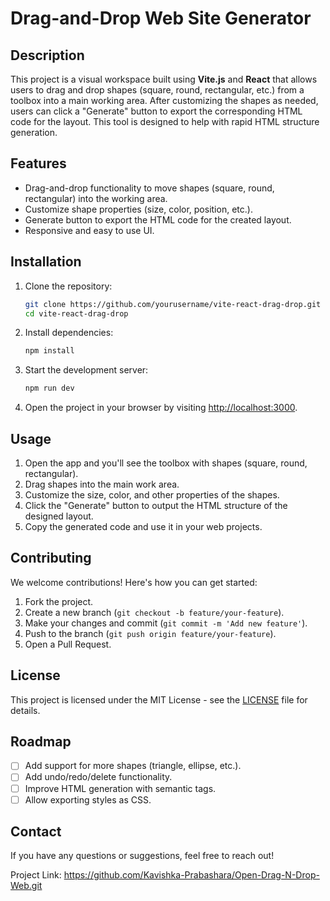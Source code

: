 # Drag-and-Drop Web Site Generator

## Description
This project is a visual workspace built using **Vite.js** and **React** that allows users to drag and drop shapes (square, round, rectangular, etc.) from a toolbox into a main working area. After customizing the shapes as needed, users can click a "Generate" button to export the corresponding HTML code for the layout. This tool is designed to help with rapid HTML structure generation.

## Features
- Drag-and-drop functionality to move shapes (square, round, rectangular) into the working area.
- Customize shape properties (size, color, position, etc.).
- Generate button to export the HTML code for the created layout.
- Responsive and easy to use UI.

## Installation

1. Clone the repository:
    ```bash
    git clone https://github.com/yourusername/vite-react-drag-drop.git
    cd vite-react-drag-drop
    ```

2. Install dependencies:
    ```bash
    npm install
    ```

3. Start the development server:
    ```bash
    npm run dev
    ```

4. Open the project in your browser by visiting [http://localhost:3000](http://localhost:3000).

## Usage
1. Open the app and you'll see the toolbox with shapes (square, round, rectangular).
2. Drag shapes into the main work area.
3. Customize the size, color, and other properties of the shapes.
4. Click the "Generate" button to output the HTML structure of the designed layout.
5. Copy the generated code and use it in your web projects.

## Contributing

We welcome contributions! Here's how you can get started:

1. Fork the project.
2. Create a new branch (`git checkout -b feature/your-feature`).
3. Make your changes and commit (`git commit -m 'Add new feature'`).
4. Push to the branch (`git push origin feature/your-feature`).
5. Open a Pull Request.

## License
This project is licensed under the MIT License - see the [LICENSE](./LICENSE) file for details.

## Roadmap
- [ ] Add support for more shapes (triangle, ellipse, etc.).
- [ ] Add undo/redo/delete functionality.
- [ ] Improve HTML generation with semantic tags.
- [ ] Allow exporting styles as CSS.

## Contact
If you have any questions or suggestions, feel free to reach out!

Project Link: https://github.com/Kavishka-Prabashara/Open-Drag-N-Drop-Web.git
